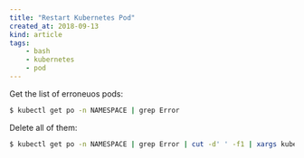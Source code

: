 ```yaml
---
title: "Restart Kubernetes Pod"
created_at: 2018-09-13
kind: article
tags:
    - bash
    - kubernetes
    - pod
---
```


Get the list of erroneuos pods:

~~~ bash
$ kubectl get po -n NAMESPACE | grep Error
~~~

Delete all of them:

~~~ bash
$ kubectl get po -n NAMESPACE | grep Error | cut -d' ' -f1 | xargs kubectl delete po -n NAMESPACE
~~~
